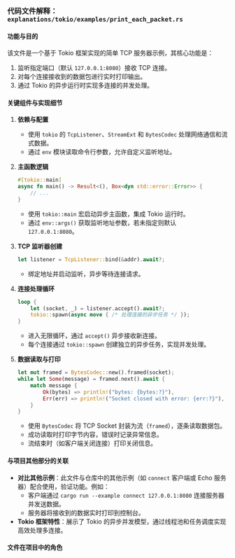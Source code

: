 ### 代码文件解释：`explanations/tokio/examples/print_each_packet.rs`

#### **功能与目的**
该文件是一个基于 Tokio 框架实现的简单 TCP 服务器示例，其核心功能是：
1. 监听指定端口（默认 `127.0.0.1:8080`）接收 TCP 连接。
2. 对每个连接接收到的数据包进行实时打印输出。
3. 通过 Tokio 的异步运行时实现多连接的并发处理。

#### **关键组件与实现细节**
1. **依赖与配置**
   - 使用 `tokio` 的 `TcpListener`、`StreamExt` 和 `BytesCodec` 处理网络通信和流式数据。
   - 通过 `env` 模块读取命令行参数，允许自定义监听地址。

2. **主函数逻辑**
   ```rust
   #[tokio::main]
   async fn main() -> Result<(), Box<dyn std::error::Error>> {
       // ...
   }
   ```
   - 使用 `tokio::main` 宏启动异步主函数，集成 Tokio 运行时。
   - 通过 `env::args()` 获取监听地址参数，若未指定则默认 `127.0.0.1:8080`。

3. **TCP 监听器创建**
   ```rust
   let listener = TcpListener::bind(&addr).await?;
   ```
   - 绑定地址并启动监听，异步等待连接请求。

4. **连接处理循环**
   ```rust
   loop {
       let (socket, _) = listener.accept().await?;
       tokio::spawn(async move { /* 处理连接的异步任务 */ });
   }
   ```
   - 进入无限循环，通过 `accept()` 异步接收新连接。
   - 每个连接通过 `tokio::spawn` 创建独立的异步任务，实现并发处理。

5. **数据读取与打印**
   ```rust
   let mut framed = BytesCodec::new().framed(socket);
   while let Some(message) = framed.next().await {
       match message {
           Ok(bytes) => println!("bytes: {bytes:?}"),
           Err(err) => println!("Socket closed with error: {err:?}"),
       }
   }
   ```
   - 使用 `BytesCodec` 将 TCP Socket 封装为流（`framed`），逐条读取数据包。
   - 成功读取时打印字节内容，错误时记录异常信息。
   - 流结束时（如客户端关闭连接）打印关闭信息。

#### **与项目其他部分的关联**
- **对比其他示例**：此文件与仓库中的其他示例（如 `connect` 客户端或 Echo 服务器）配合使用，验证功能。例如：
  - 客户端通过 `cargo run --example connect 127.0.0.1:8080` 连接服务器并发送数据。
  - 服务器将接收到的数据实时打印到控制台。
- **Tokio 框架特性**：展示了 Tokio 的异步并发模型，通过线程池和任务调度实现高效处理多连接。

#### **文件在项目中的角色**